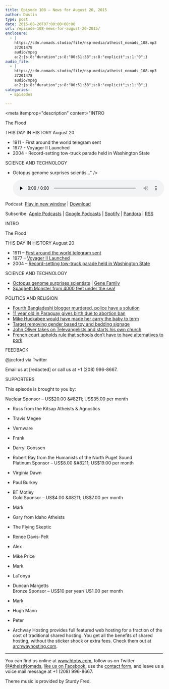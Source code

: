 ```yaml
---
title: Episode 108 – News for August 20, 2015
author: Dustin
type: post
date: 2015-08-20T07:00:00+00:00
url: /episode-108-news-for-august-20-2015/
enclosure:
  - |
    https://cdn.nomads.studio/file/nsp-media/atheist_nomads_108.mp3
    37201478
    audio/mpeg
    a:2:{s:8:"duration";s:8:"00:51:38";s:8:"explicit";s:1:"0";}
audio_file:
  - |
    https://cdn.nomads.studio/file/nsp-media/atheist_nomads_108.mp3
    37201478
    audio/mpeg
    a:2:{s:8:"duration";s:8:"00:51:38";s:8:"explicit";s:1:"0";}
categories:
  - Episodes

---
```

<div itemscope itemtype="http://schema.org/AudioObject">
  <meta itemprop="name" content="Episode 108 &#8211; News for August 20, 2015" />
  
  <meta itemprop="uploadDate" content="2015-08-20T01:00:00-06:00" />
  
  <meta itemprop="encodingFormat" content="audio/mpeg" />
  
  <meta itemprop="duration" content="PT51M38S" />
  
  <meta itemprop="description" content="INTRO

The Flood

THIS DAY IN HISTORY August 20

* 1911 - First around the world telegram sent
* 1977 - Voyager II Launched
* 2004 - Record-setting tow-truck parade held in Washington State

SCIENCE AND TECHNOLOGY

* Octopus genome surprises scientis..." />
  
  <meta itemprop="contentUrl" content="https://dts.podtrac.com/redirect.mp3/cdn.nomads.studio/file/nsp-media/atheist_nomads_108.mp3" />
  
  <meta itemprop="contentSize" content="35.5" />
  </p> 
  
  <div class="powerpress_player" id="powerpress_player_8365">
    <audio class="wp-audio-shortcode" id="audio-5128-109" preload="none" style="width: 100%;" controls="controls"><source type="audio/mpeg" src="https://dts.podtrac.com/redirect.mp3/cdn.nomads.studio/file/nsp-media/atheist_nomads_108.mp3?_=109" /><a href="https://dts.podtrac.com/redirect.mp3/cdn.nomads.studio/file/nsp-media/atheist_nomads_108.mp3">https://dts.podtrac.com/redirect.mp3/cdn.nomads.studio/file/nsp-media/atheist_nomads_108.mp3</a></audio>
  </div>
</div>

<p class="powerpress_links powerpress_links_mp3">
  Podcast: <a href="https://dts.podtrac.com/redirect.mp3/cdn.nomads.studio/file/nsp-media/atheist_nomads_108.mp3" class="powerpress_link_pinw" target="_blank" title="Play in new window" onclick="return powerpress_pinw('https://htotw.com/?powerpress_pinw=5128-podcast');" rel="nofollow">Play in new window</a> | <a href="https://dts.podtrac.com/redirect.mp3/cdn.nomads.studio/file/nsp-media/atheist_nomads_108.mp3" class="powerpress_link_d" title="Download" rel="nofollow" download="atheist_nomads_108.mp3">Download</a>
</p>

<p class="powerpress_links powerpress_subscribe_links">
  Subscribe: <a href="https://podcasts.apple.com/us/podcast/humanists-take-on-the-world/id530050098?mt=2&ls=1" class="powerpress_link_subscribe powerpress_link_subscribe_itunes" target="_blank" title="Subscribe on Apple Podcasts" rel="nofollow">Apple Podcasts</a> | <a href="https://www.google.com/podcasts?feed=aHR0cDovL2F0aGVpc3Rub21hZHMubGlic3luLmNvbS9yc3M%3D" class="powerpress_link_subscribe powerpress_link_subscribe_googleplay" target="_blank" title="Subscribe on Google Podcasts" rel="nofollow">Google Podcasts</a> | <a href="https://open.spotify.com/show/3LzK2xZGike6Tc1GEMtMbr?si=LieN9SNuTpq96smuaUsH8A" class="powerpress_link_subscribe powerpress_link_subscribe_spotify" target="_blank" title="Subscribe on Spotify" rel="nofollow">Spotify</a> | <a href="https://www.pandora.com/podcast/atheist-nomads/PC:10122?corr=62071012&part=ug" class="powerpress_link_subscribe powerpress_link_subscribe_pandora" target="_blank" title="Subscribe on Pandora" rel="nofollow">Pandora</a> | <a href="https://htotw.com/feed/podcast/" class="powerpress_link_subscribe powerpress_link_subscribe_rss" target="_blank" title="Subscribe via RSS" rel="nofollow">RSS</a>
</p>

INTRO

The Flood

THIS DAY IN HISTORY August 20

* 1911 &#8211; <a href="http://www.history.com/this-day-in-history/first-around-the-world-telegram-sent-66-years-before-voyager-ii-launch" target="_blank" rel="noopener">First around the world telegram sent</a>  
* 1977 &#8211; <a href="https://en.wikipedia.org/wiki/Voyager_2" target="_blank" rel="noopener">Voyager II Launched</a>  
* 2004 &#8211; <a href="http://www.history.com/this-day-in-history/record-setting-tow-truck-parade-held-in-washington-state" target="_blank" rel="noopener">Record-setting tow-truck parade held in Washington State</a>

SCIENCE AND TECHNOLOGY

* <a href="http://www.nature.com/nature/journal/v524/n7564/full/nature14668.html" target="_blank" rel="noopener">Octopus genome surprises scientists</a> | <a href="https://en.wikipedia.org/wiki/Gene_family" target="_blank" rel="noopener">Gene Family</a>  
* <a href="http://www.livescience.com/51854-spaghetti-monster-deep-sea-creature.html" target="_blank" rel="noopener">Spaghetti Monster from 4000 feet under the sea!</a>

POLITICS AND RELIGION

* <a href="http://www.dhakatribune.com/law-and-rights/2015/aug/09/igp-free-thinkers-dont-hurt-religious-feelings-writings" target="_blank" rel="noopener">Fourth Bangladeshi blogger murdered, police have a solution</a>  
* <a href="http://www.cnn.com/2015/08/13/americas/paraguay-young-rape-victim-gives-birth/index.html" target="_blank" rel="noopener">11 year old in Paraguay gives birth due to abortion ban</a>  
* <a href="http://www.rawstory.com/2015/08/mike-huckabee-10-year-old-rape-victim-should-be-forced-to-carry-rapists-baby/" target="_blank" rel="noopener">Mike Huckabee would have made her carry the baby to term</a>  
* <a href="http://www.startribune.com/target-to-remove-gender-based-labeling-in-toy-aisles/321063071/" target="_blank" rel="noopener">Target removing gender based toy and bedding signage</a>  
* <a href="https://www.youtube.com/watch?v=7y1xJAVZxXg&feature=youtu.be" target="_blank" rel="noopener">John Oliver takes on Televangelists and starts his own church</a>  
* <a href="http://www.washingtonpost.com/national/religion/french-court-rules-school-lunches-may-include-pork-muslims-alarmed/2015/08/13/75968e74-41f0-11e5-9f53-d1e3ddfd0cda_story.html" target="_blank" rel="noopener">French court upholds rule that schools don’t have to have alternatives to pork</a>

FEEDBACK

@jccford via Twitter

Email us at [redacted] or call us at +1 (208) 996-8667.

SUPPORTERS

This episode is brought to you by:

Nuclear Sponsor &#8211; US$20.00 &#8211; US$35.00 per month  
* Russ from the Kitsap Atheists & Agnostics  
* Travis Megee  
* Vernware  
* Frank  
* Darryl Goossen  
* Robert Ray from the Humanists of the North Puget Sound  
Platinum Sponsor &#8211; US$8.00 &#8211; US$19.00 per month  
* Virginia Dawn  
* Paul Burkey  
* BT Motley  
Gold Sponsor &#8211; US$4.00 &#8211; US$7.00 per month  
* Mark  
* Gary from Idaho Atheists  
* The Flying Skeptic  
* Renee Davis-Pelt  
* Alex  
* Mike Price  
* Mark  
* LaTonya  
* Duncan Margetts  
Bronze Sponsor &#8211; US$10 per year/ US1.00 per month  
* Mark  
* Hugh Mann  
* Peter

* Archway Hosting provides full featured web hosting for a fraction of the cost of traditional shared hosting. You get all the benefits of shared hosting, without the sticker shock or extra fees. Check them out at <a href="http://archwayhosting.com/" target="_blank" rel="noopener">archwayhosting.com</a>.

<hr width="500" />

You can find us online at <a href="https://www.htotw.com/" target="_blank" rel="noopener">www.htotw.com</a>, follow us on Twitter <a href="https://htotw.com/twitter" target="_blank" rel="noopener">@AtheistNomads</a>, <a href="https://htotw.com/facebook" target="_blank" rel="noopener">like us on Facebook</a>, use the [contact form](https://htotw.com/contact), and leave us a voice mail message at +1 (208) 996-8667.

Theme music is provided by Sturdy Fred.